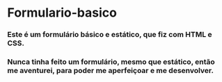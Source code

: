 # Formulario-basico

### Este é um formulário básico e estático, que fiz com HTML e CSS.
### Nunca tinha feito um formulário, mesmo que estático, então me aventurei, para poder me aperfeiçoar e me desenvolver.
